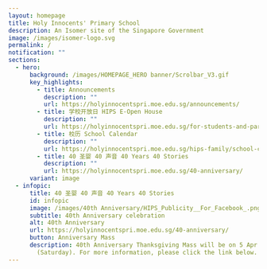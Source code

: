 ```yaml
---
layout: homepage
title: Holy Innocents' Primary School
description: An Isomer site of the Singapore Government
image: /images/isomer-logo.svg
permalink: /
notification: ""
sections:
  - hero:
      background: /images/HOMEPAGE_HERO banner/Scrolbar_V3.gif
      key_highlights:
        - title: Announcements
          description: ""
          url: https://holyinnocentspri.moe.edu.sg/announcements/
        - title: 学校开放日 HIPS E-Open House
          description: ""
          url: https://holyinnocentspri.moe.edu.sg/for-students-and-parents/e-openhouse/
        - title: 校历 School Calendar
          description: ""
          url: https://holyinnocentspri.moe.edu.sg/hips-family/school-calendar/
        - title: 40 圣婴 40 声音 40 Years 40 Stories
          description: ""
          url: https://holyinnocentspri.moe.edu.sg/40-anniversary/
      variant: image
  - infopic:
      title: 40 圣婴 40 声音 40 Years 40 Stories
      id: infopic
      image: /images/40th Anniversary/HIPS_Publicity__For_Facebook_.png
      subtitle: 40th Anniversary celebration
      alt: 40th Anniversary
      url: https://holyinnocentspri.moe.edu.sg/40-anniversary/
      button: Anniversary Mass
      description: 40th Anniversary Thanksgiving Mass will be on 5 Apr 2025
        (Saturday). For more information, please click the link below.
---
```


